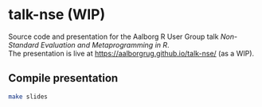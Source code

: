 # talk-nse (WIP)

Source code and presentation for the Aalborg R User Group talk _Non-Standard Evaluation and Metaprogramming in R_.  
The presentation is live at https://aalborgrug.github.io/talk-nse/ (as a WIP).

## Compile presentation

```bash
make slides
```
